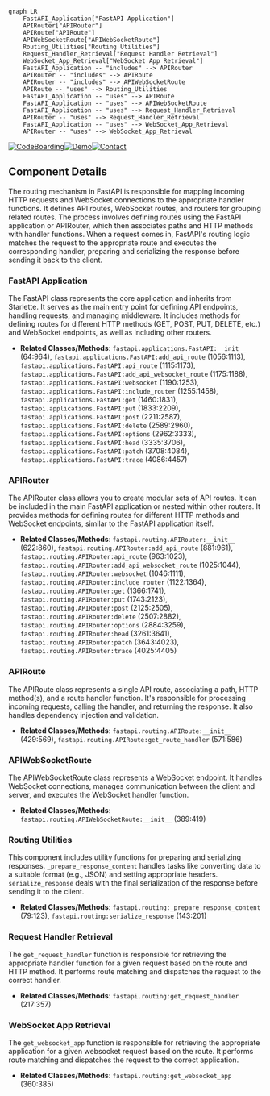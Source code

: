```mermaid
graph LR
    FastAPI_Application["FastAPI Application"]
    APIRouter["APIRouter"]
    APIRoute["APIRoute"]
    APIWebSocketRoute["APIWebSocketRoute"]
    Routing_Utilities["Routing Utilities"]
    Request_Handler_Retrieval["Request Handler Retrieval"]
    WebSocket_App_Retrieval["WebSocket App Retrieval"]
    FastAPI_Application -- "includes" --> APIRouter
    APIRouter -- "includes" --> APIRoute
    APIRouter -- "includes" --> APIWebSocketRoute
    APIRoute -- "uses" --> Routing_Utilities
    FastAPI_Application -- "uses" --> APIRoute
    FastAPI_Application -- "uses" --> APIWebSocketRoute
    FastAPI_Application -- "uses" --> Request_Handler_Retrieval
    APIRouter -- "uses" --> Request_Handler_Retrieval
    FastAPI_Application -- "uses" --> WebSocket_App_Retrieval
    APIRouter -- "uses" --> WebSocket_App_Retrieval
```
[![CodeBoarding](https://img.shields.io/badge/Generated%20by-CodeBoarding-9cf?style=flat-square)](https://github.com/CodeBoarding/GeneratedOnBoardings)[![Demo](https://img.shields.io/badge/Try%20our-Demo-blue?style=flat-square)](https://www.codeboarding.org/demo)[![Contact](https://img.shields.io/badge/Contact%20us%20-%20codeboarding@gmail.com-lightgrey?style=flat-square)](mailto:codeboarding@gmail.com)

## Component Details

The routing mechanism in FastAPI is responsible for mapping incoming HTTP requests and WebSocket connections to the appropriate handler functions. It defines API routes, WebSocket routes, and routers for grouping related routes. The process involves defining routes using the FastAPI application or APIRouter, which then associates paths and HTTP methods with handler functions. When a request comes in, FastAPI's routing logic matches the request to the appropriate route and executes the corresponding handler, preparing and serializing the response before sending it back to the client.

### FastAPI Application
The FastAPI class represents the core application and inherits from Starlette. It serves as the main entry point for defining API endpoints, handling requests, and managing middleware. It includes methods for defining routes for different HTTP methods (GET, POST, PUT, DELETE, etc.) and WebSocket endpoints, as well as including other routers.
- **Related Classes/Methods**: `fastapi.applications.FastAPI:__init__` (64:964), `fastapi.applications.FastAPI:add_api_route` (1056:1113), `fastapi.applications.FastAPI:api_route` (1115:1173), `fastapi.applications.FastAPI:add_api_websocket_route` (1175:1188), `fastapi.applications.FastAPI:websocket` (1190:1253), `fastapi.applications.FastAPI:include_router` (1255:1458), `fastapi.applications.FastAPI:get` (1460:1831), `fastapi.applications.FastAPI:put` (1833:2209), `fastapi.applications.FastAPI:post` (2211:2587), `fastapi.applications.FastAPI:delete` (2589:2960), `fastapi.applications.FastAPI:options` (2962:3333), `fastapi.applications.FastAPI:head` (3335:3706), `fastapi.applications.FastAPI:patch` (3708:4084), `fastapi.applications.FastAPI:trace` (4086:4457)

### APIRouter
The APIRouter class allows you to create modular sets of API routes. It can be included in the main FastAPI application or nested within other routers. It provides methods for defining routes for different HTTP methods and WebSocket endpoints, similar to the FastAPI application itself.
- **Related Classes/Methods**: `fastapi.routing.APIRouter:__init__` (622:860), `fastapi.routing.APIRouter:add_api_route` (881:961), `fastapi.routing.APIRouter:api_route` (963:1023), `fastapi.routing.APIRouter:add_api_websocket_route` (1025:1044), `fastapi.routing.APIRouter:websocket` (1046:1111), `fastapi.routing.APIRouter:include_router` (1122:1364), `fastapi.routing.APIRouter:get` (1366:1741), `fastapi.routing.APIRouter:put` (1743:2123), `fastapi.routing.APIRouter:post` (2125:2505), `fastapi.routing.APIRouter:delete` (2507:2882), `fastapi.routing.APIRouter:options` (2884:3259), `fastapi.routing.APIRouter:head` (3261:3641), `fastapi.routing.APIRouter:patch` (3643:4023), `fastapi.routing.APIRouter:trace` (4025:4405)

### APIRoute
The APIRoute class represents a single API route, associating a path, HTTP method(s), and a route handler function. It's responsible for processing incoming requests, calling the handler, and returning the response. It also handles dependency injection and validation.
- **Related Classes/Methods**: `fastapi.routing.APIRoute:__init__` (429:569), `fastapi.routing.APIRoute:get_route_handler` (571:586)

### APIWebSocketRoute
The APIWebSocketRoute class represents a WebSocket endpoint. It handles WebSocket connections, manages communication between the client and server, and executes the WebSocket handler function.
- **Related Classes/Methods**: `fastapi.routing.APIWebSocketRoute:__init__` (389:419)

### Routing Utilities
This component includes utility functions for preparing and serializing responses. `_prepare_response_content` handles tasks like converting data to a suitable format (e.g., JSON) and setting appropriate headers. `serialize_response` deals with the final serialization of the response before sending it to the client.
- **Related Classes/Methods**: `fastapi.routing:_prepare_response_content` (79:123), `fastapi.routing:serialize_response` (143:201)

### Request Handler Retrieval
The `get_request_handler` function is responsible for retrieving the appropriate handler function for a given request based on the route and HTTP method. It performs route matching and dispatches the request to the correct handler.
- **Related Classes/Methods**: `fastapi.routing:get_request_handler` (217:357)

### WebSocket App Retrieval
The `get_websocket_app` function is responsible for retrieving the appropriate application for a given websocket request based on the route. It performs route matching and dispatches the request to the correct application.
- **Related Classes/Methods**: `fastapi.routing:get_websocket_app` (360:385)